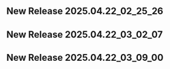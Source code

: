 ## New Release 2025.04.22_02_25_26
## New Release 2025.04.22_03_02_07
## New Release 2025.04.22_03_09_00
